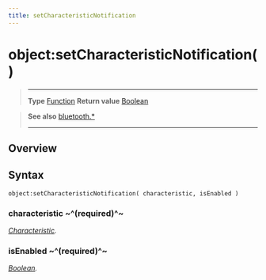 ```yaml
---
title: setCharacteristicNotification
---
```

# object:setCharacteristicNotification()

> --------------------- ------------------------------------------------------------------------------------------
> __Type__              [Function](https://docs.coronalabs.com/api/type/Function.html)
> __Return value__      [Boolean](https://docs.coronalabs.com/api/type/Boolean.html)


> __See also__          [bluetooth.*](/plugin/bluetooth/)
> --------------------- ------------------------------------------------------------------------------------------

## Overview

## Syntax

	object:setCharacteristicNotification( characteristic, isEnabled )

### characteristic ~^(required)^~
_[Characteristic](/plugin/bluetooth/type/Characteristic/)._

### isEnabled ~^(required)^~
_[Boolean](https://docs.coronalabs.com/api/type/Boolean.html)._